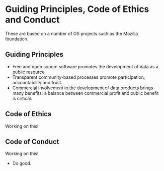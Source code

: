 
# Guiding Principles, Code of Ethics and Conduct

These are based on a number of OS projects such as the Mozilla foundation.

## Guiding Principles

+ Free and open source software promotes the development of data as a public resource.
+ Transparent community-based processes promote participation, accountability and trust.
+ Commercial involvement in the development of data products brings many benefits; a balance between commercial profit and public benefit is critical.

## Code of Ethics

Working on this!

## Code of Conduct

Working on this!

+ Do good.
